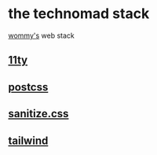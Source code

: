 # the technomad stack

[wommy's](github.com/wommy) web stack

## [11ty](11ty.dev/docs)

## [postcss](postcss.org)

## [sanitize.css](csstools.github.io/sanitize.css/)

## [tailwind](tailwindcss.com)
